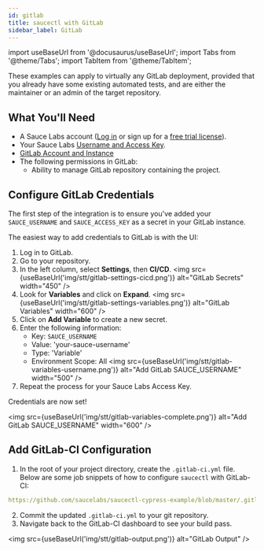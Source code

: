 ```yaml
---
id: gitlab
title: saucectl with GitLab
sidebar_label: GitLab
---
```


import useBaseUrl from '@docusaurus/useBaseUrl';
import Tabs from '@theme/Tabs';
import TabItem from '@theme/TabItem';

These examples can apply to virtually any GitLab deployment, provided that you already have some existing automated tests, and are either the maintainer or an admin of the target repository.


## What You'll Need

* A Sauce Labs account ([Log in](https://accounts.saucelabs.com/am/XUI/#login/) or sign up for a [free trial license](https://saucelabs.com/sign-up)).
* Your Sauce Labs [Username and Access Key](https://app.saucelabs.com/user-settings).
* [GitLab Account and Instance](https://about.gitlab.com/)
* The following permissions in GitLab:
    * Ability to manage GitLab repository containing the project.

## Configure GitLab Credentials

The first step of the integration is to ensure you've added your `SAUCE_USERNAME` and `SAUCE_ACCESS_KEY` as a secret in your GitLab instance.

The easiest way to add credentials to GitLab is with the UI:

1. Log in to GitLab.
1. Go to your repository.
1. In the left column, select __Settings__, then __CI/CD__.
    <img src={useBaseUrl('img/stt/gitlab-settings-cicd.png')} alt="GitLab Secrets" width="450" />
1. Look for __Variables__ and click on __Expand__.
    <img src={useBaseUrl('img/stt/gitlab-settings-variables.png')} alt="GitLab Variables" width="600" />
1. Click on __Add Variable__ to create a new secret.
1. Enter the following information:
    * Key: `SAUCE_USERNAME`
    * Value: 'your-sauce-username'
    * Type: 'Variable'
    * Environment Scope: All
    <img src={useBaseUrl('img/stt/gitlab-variables-username.png')} alt="Add GitLab SAUCE_USERNAME" width="500" />
1. Repeat the process for your Sauce Labs Access Key.

Credentials are now set!

<img src={useBaseUrl('img/stt/gitlab-variables-complete.png')} alt="Add GitLab SAUCE_USERNAME" width="600" />


## Add GitLab-CI Configuration

1. In the root of your project directory, create the `.gitlab-ci.yml` file. Below are some job snippets of how to configure `saucectl` with GitLab-CI:
  ```yaml reference
  https://github.com/saucelabs/saucectl-cypress-example/blob/master/.gitlab-ci.yml#L1-L34
  ```

2. Commit the updated `.gitlab-ci.yml` to your git repository.
3. Navigate back to the GitLab-CI dashboard to see your build pass.

  <img src={useBaseUrl('img/stt/gitlab-output.png')} alt="GitLab Output" />
